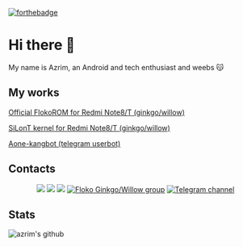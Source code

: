 [![forthebadge](https://forthebadge.com/images/badges/powered-by-electricity.svg)](https://forthebadge.com)
# Hi there 👋

My name is Azrim, an Android and tech enthusiast and weebs 😽

## My works
[Official FlokoROM for Redmi Note8/T (ginkgo/willow)](https://github.com/azrim/device_xiaomi_ginko.git)

[SiLonT kernel for Redmi Note8/T (ginkgo/willow)](https://github.com/azrim/kernel_xiaomi_ginkgo.git)

[Aone-kangbot (telegram userbot)](https://github.com/aone-id/aone-kangbot.git)

## Contacts
<p align="center">
<a href="https://github.com/azrim"> <img src="https://img.shields.io/badge/-Github-000?style=flat&logo=Github&logoColor=white" /></a>
<a href="mailto:mirzaspc@gmail.com"> <img src="https://img.shields.io/badge/-Gmail-c14438?style=flat&logo=Gmail&logoColor=white" /></a>
<a href="mailto:mirzaspc@outlook.com"> <img src="https://img.shields.io/badge/-Outlook-0078D4?style=flat&logo=Microsoft-Outlook&logoColor=white" /></a>
<a href="https://t.me/floko_ginkgo"><img alt="Floko Ginkgo/Willow group" src="https://img.shields.io/badge/dynamic/json?logo=telegram&label=%40floko_ginkgo&labelColor=282c34&suffix=+members&color=2CA5E0&query=%24.data.totalSubs&url=https%3A%2F%2Fapi.spencerwoo.com%2Fsubstats%2F%3Fsource%3Dtelegram%26queryKey%3Dfloko_ginkgo&longCache=true"/></a>
<a href="https://t.me/azrimkang"><img alt="Telegram channel" src="https://img.shields.io/badge/dynamic/json?logo=telegram&label=%40azrimkang&labelColor=282c34&suffix=+members&color=2CA5E0&query=%24.data.totalSubs&url=https%3A%2F%2Fapi.spencerwoo.com%2Fsubstats%2F%3Fsource%3Dtelegram%26queryKey%3Dazrimkang&longCache=true"/></p></a>

## Stats
![azrim's github](https://github-readme-stats.vercel.app/api?username=azrim&show_icons=true&hide_border=true)
